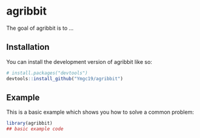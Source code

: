 
# agribbit

<!-- badges: start -->
<!-- badges: end -->

The goal of agribbit is to ...

## Installation

You can install the development version of agribbit like so:

``` r
# install.packages("devtools")
devtools::install_github("Ymgc19/agribbit")
```

## Example

This is a basic example which shows you how to solve a common problem:

``` r
library(agribbit)
## basic example code
```

